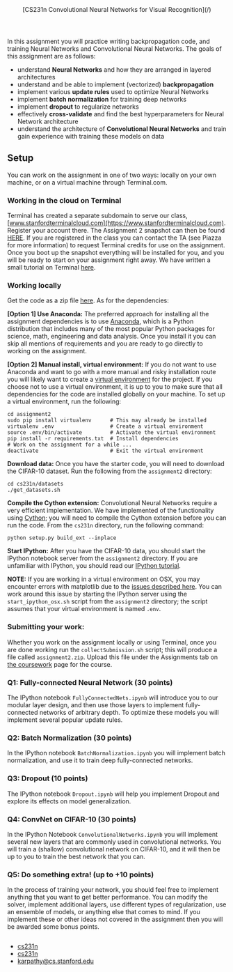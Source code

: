 <header class="site-header">

<div class="wrap title-wrap">[CS231n Convolutional Neural Networks for Visual Recognition](/)</div>

</header>

<div class="page-content">

<div class="wrap">

<div class="post">

<header class="post-header"></header>

<article class="post-content">

In this assignment you will practice writing backpropagation code, and training Neural Networks and Convolutional Neural Networks. The goals of this assignment are as follows:

*   understand **Neural Networks** and how they are arranged in layered architectures
*   understand and be able to implement (vectorized) **backpropagation**
*   implement various **update rules** used to optimize Neural Networks
*   implement **batch normalization** for training deep networks
*   implement **dropout** to regularize networks
*   effectively **cross-validate** and find the best hyperparameters for Neural Network architecture
*   understand the architecture of **Convolutional Neural Networks** and train gain experience with training these models on data

## Setup

You can work on the assignment in one of two ways: locally on your own machine, or on a virtual machine through Terminal.com.

### Working in the cloud on Terminal

Terminal has created a separate subdomain to serve our class, [www.stanfordterminalcloud.com](https://www.stanfordterminalcloud.com). Register your account there. The Assignment 2 snapshot can then be found [HERE](https://www.stanfordterminalcloud.com/snapshot/6c95ca2c9866a962964ede3ea5813d4c2410ba48d92cf8d11a93fbb13e08b76a). If you are registered in the class you can contact the TA (see Piazza for more information) to request Terminal credits for use on the assignment. Once you boot up the snapshot everything will be installed for you, and you will be ready to start on your assignment right away. We have written a small tutorial on Terminal [here](/terminal-tutorial).

### Working locally

Get the code as a zip file [here](http://cs231n.stanford.edu/assignments/2016/winter1516_assignment2.zip). As for the dependencies:

**[Option 1] Use Anaconda:** The preferred approach for installing all the assignment dependencies is to use [Anaconda](https://www.continuum.io/downloads), which is a Python distribution that includes many of the most popular Python packages for science, math, engineering and data analysis. Once you install it you can skip all mentions of requirements and you are ready to go directly to working on the assignment.

**[Option 2] Manual install, virtual environment:** If you do not want to use Anaconda and want to go with a more manual and risky installation route you will likely want to create a [virtual environment](http://docs.python-guide.org/en/latest/dev/virtualenvs/) for the project. If you choose not to use a virtual environment, it is up to you to make sure that all dependencies for the code are installed globally on your machine. To set up a virtual environment, run the following:

<div class="language-bash highlighter-rouge">

```
cd assignment2
sudo pip install virtualenv      # This may already be installed
virtualenv .env                  # Create a virtual environment
source .env/bin/activate         # Activate the virtual environment
pip install -r requirements.txt  # Install dependencies
# Work on the assignment for a while ...
deactivate                       # Exit the virtual environment

```

</div>

**Download data:** Once you have the starter code, you will need to download the CIFAR-10 dataset. Run the following from the `assignment2` directory:

<div class="language-bash highlighter-rouge">

```
cd cs231n/datasets
./get_datasets.sh

```

</div>

**Compile the Cython extension:** Convolutional Neural Networks require a very efficient implementation. We have implemented of the functionality using [Cython](http://cython.org/); you will need to compile the Cython extension before you can run the code. From the `cs231n` directory, run the following command:

<div class="language-bash highlighter-rouge">

```
python setup.py build_ext --inplace

```

</div>

**Start IPython:** After you have the CIFAR-10 data, you should start the IPython notebook server from the `assignment2` directory. If you are unfamiliar with IPython, you should read our [IPython tutorial](/ipython-tutorial).

**NOTE:** If you are working in a virtual environment on OSX, you may encounter errors with matplotlib due to the [issues described here](http://matplotlib.org/faq/virtualenv_faq.html). You can work around this issue by starting the IPython server using the `start_ipython_osx.sh` script from the `assignment2` directory; the script assumes that your virtual environment is named `.env`.

### Submitting your work:

Whether you work on the assignment locally or using Terminal, once you are done working run the `collectSubmission.sh` script; this will produce a file called `assignment2.zip`. Upload this file under the Assignments tab on [the coursework](https://coursework.stanford.edu/portal/site/W15-CS-231N-01/) page for the course.

### Q1: Fully-connected Neural Network (30 points)

The IPython notebook `FullyConnectedNets.ipynb` will introduce you to our modular layer design, and then use those layers to implement fully-connected networks of arbitrary depth. To optimize these models you will implement several popular update rules.

### Q2: Batch Normalization (30 points)

In the IPython notebook `BatchNormalization.ipynb` you will implement batch normalization, and use it to train deep fully-connected networks.

### Q3: Dropout (10 points)

The IPython notebook `Dropout.ipynb` will help you implement Dropout and explore its effects on model generalization.

### Q4: ConvNet on CIFAR-10 (30 points)

In the IPython Notebook `ConvolutionalNetworks.ipynb` you will implement several new layers that are commonly used in convolutional networks. You will train a (shallow) convolutional network on CIFAR-10, and it will then be up to you to train the best network that you can.

### Q5: Do something extra! (up to +10 points)

In the process of training your network, you should feel free to implement anything that you want to get better performance. You can modify the solver, implement additional layers, use different types of regularization, use an ensemble of models, or anything else that comes to mind. If you implement these or other ideas not covered in the assignment then you will be awarded some bonus points.

</article>

</div>

</div>

</div>

<footer class="site-footer">

<div class="wrap">

<div class="footer-col-1 column">

*   [<span class="icon github"></span><span class="username">cs231n</span>](https://github.com/cs231n)
*   [<span class="icon twitter"></span><span class="username">cs231n</span>](https://twitter.com/cs231n)
*   [karpathy@cs.stanford.edu](mailto:karpathy@cs.stanford.edu)

</div>

</div>

</footer>